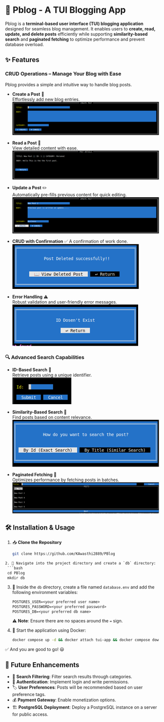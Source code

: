 # 🚀 Pblog - A TUI Blogging App  

Pblog is a **terminal-based user interface (TUI) blogging application** designed for seamless blog management. It enables users to **create, read, update, and delete posts** efficiently while supporting **similarity-based search** and **paginated fetching** to optimize performance and prevent database overload.  

## ✨ Features  

### **CRUD Operations** – Manage Your Blog with Ease  
Pblog provides a simple and intuitive way to handle blog posts.  

- **Create a Post** 📝  
  Effortlessly add new blog entries.  
  ![Post Creation Screenshot](https://raw.githubusercontent.com/KAwasthi2889/PBlog/main/images/Post-Creation.png)  

- **Read a Post** 📖  
  View detailed content with ease.  
  ![Post Content Screenshot](https://raw.githubusercontent.com/KAwasthi2889/PBlog/main/images/Post-Content.png)  

- **Update a Post** ✏️  
  Automatically pre-fills previous content for quick editing.  
  ![Post Update Screenshot](https://raw.githubusercontent.com/KAwasthi2889/PBlog/main/images/Post-Update.png)  

- **CRUD with Confirmation** ✅
  A confirmation of work done.  
  ![Confirmation Screenshot](https://raw.githubusercontent.com/KAwasthi2889/PBlog/main/images/Confirmation.png)  

- **Error Handling** ⚠️  
  Robust validation and user-friendly error messages.  
  ![Error Handling Screenshot](https://raw.githubusercontent.com/KAwasthi2889/PBlog/main/images/Error-Handeling.png)  

### 🔍 **Advanced Search Capabilities**  
- **ID-Based Search** 🔢  
  Retrieve posts using a unique identifier.  
  ![ID Search Screenshot](https://raw.githubusercontent.com/KAwasthi2889/PBlog/main/images/Id-Search.png)  

- **Similarity-Based Search** 🧐  
  Find posts based on content relevance.  
  ![Choice Screenshot](https://raw.githubusercontent.com/KAwasthi2889/PBlog/main/images/Choice.png)  

- **Paginated Fetching** 📌  
  Optimizes performance by fetching posts in batches.  
  ![Title Search Screenshot](https://raw.githubusercontent.com/KAwasthi2889/PBlog/main/images/Title-Search.png)  

## 🛠️ Installation & Usage  

1. 📥 **Clone the Repository**  
   ```bash
   git clone https://github.com/KAwasthi2889/PBlog
  ```
2. 📂 Navigate into the project directory and create a `db` directory:
   ```bash
   cd PBlog
   mkdir db
   ```
3. 📝 Inside the `db` directory, create a file named `database.env` and add the following environment variables:
   ```
   POSTGRES_USER=<your preferred user name>
   POSTGRES_PASSWORD=<your preferred password>
   POSTGRES_DB=<your preferred db name>
   ```
   ⚠️ **Note**: Ensure there are no spaces around the `=` sign.

4. 🚀 Start the application using Docker:
   ```bash
   docker compose up -d && docker attach tui-app && docker compose down
   ```

✅ And you are good to go! 😃

## 📢  Future Enhancements
- 🎯 **Search Filtering**: Filter search results through categories.
- 🔐 **Authentication**: Implement login and write permissions.
- 🏷️ **User Preferences**: Posts will be recommended based on user preference tags.
- 💰 **Payment Gateway**: Enable monetization options.
- 🏗️ **PostgreSQL Deployment**: Deploy a PostgreSQL instance on a server for public access.